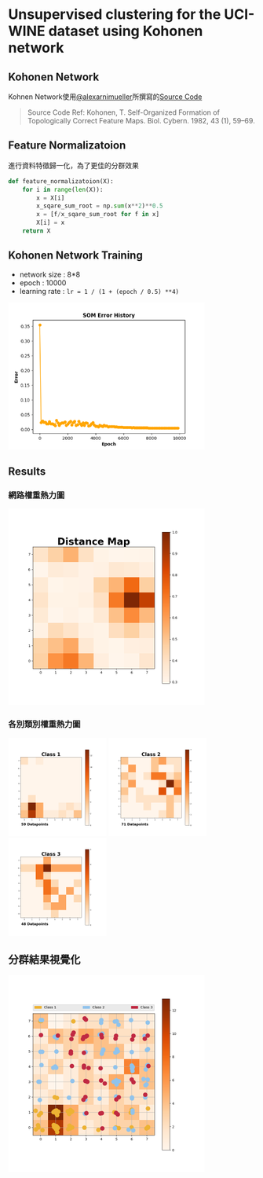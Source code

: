 # Unsupervised clustering for the UCI-WINE dataset using Kohonen network

## Kohonen Network
Kohnen Network使用[@alexarnimueller](https://github.com/alexarnimueller)所撰寫的[Source Code](https://github.com/alexarnimueller/som)
> Source Code Ref: Kohonen, T. Self-Organized Formation of Topologically Correct Feature Maps. Biol. Cybern. 1982, 43 (1), 59–69.

## Feature Normalizatoion
進行資料特徵歸一化，為了更佳的分群效果
```python
def feature_normalizatoion(X):
    for i in range(len(X)):
        x = X[i]
        x_sqare_sum_root = np.sum(x**2)**0.5
        x = [f/x_sqare_sum_root for f in x]
        X[i] = x
    return X
```

## Kohonen Network Training
- network size : 8*8
- epoch : 10000
- learning rate : `lr = 1 / (1 + (epoch / 0.5) **4)`

<img src="https://github.com/p208p2002/kohonen-network-with-wine-dataset/blob/master/images/som_error.png?raw=true" width="400px"/>

## Results

### 網路權重熱力圖
<img src="https://github.com/p208p2002/kohonen-network-with-wine-dataset/blob/master/images/distance_map.png?raw=true" width="400px"/>

### 各別類別權重熱力圖
<div style='display:inline'>
<img src="https://github.com/p208p2002/kohonen-network-with-wine-dataset/blob/master/images/class_1.png?raw=true" width="200px"/>

<img src="https://github.com/p208p2002/kohonen-network-with-wine-dataset/blob/master/images/class_2.png?raw=true" width="200px"/>

<img src="https://github.com/p208p2002/kohonen-network-with-wine-dataset/blob/master/images/class_3.png?raw=true" width="200px"/>
</div>

## 分群結果視覺化
<img src="https://github.com/p208p2002/kohonen-network-with-wine-dataset/blob/master/images/som.png?raw=true" width="400px"/>
</div>
